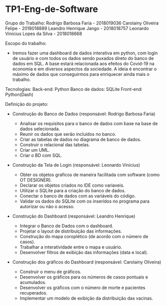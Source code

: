 # TP1-Eng-de-Software

Grupo do Trabalho:
Rodrigo Barbosa Faria - 2018019036
Carolainy Oliveira Felipe - 2018018889
Leandro Henrique Jango - 2018018757
Leonardo Vinicius Lopes da Silva - 2018018668

Escopo do trabalho:
- Iremos fazer uma dashboard de dados interativa em python, com login de usuário e com todos os dados sendo puxados direto do banco de dados em SQL. A base estará relacionada aos efeitos do Covid-19 na economia e em diversos aspectos da sociedade. A ideia é encontrar o máximo de dados que conseguirmos para enriquecer ainda mais o trabalho.

Tecnologias:
Back-end: Python
Banco de dados: SQLite
Front-end: Python(Dash)

Definição do projeto:

- Construção do Banco de Dados (responsável: Rodrigo  Barbosa Faria)
  - Analisar os requisitos para o banco de dados com base na base de dados selecionada.
  - Reunir os dados que serão incluídos no banco.
  - Criar as tabelas de dados no diagrama de banco de dados.
  - Construir o relacional das tabelas.
  - Criar um UML.
  - Criar o BD com SQL.

- Construção da Tela de Login (responsável: Leonardo Vinicius)
  - Obter os objetos graficos de maneira facilitada com software (como OT DESIGNER).
  - Declarar os objetos criados no IDE como variaveis.
  - Utilizar o SQLite para a criação do banco de dados.
  - Conectar o banco de dados com as variáveis do código.
  - Validar os dados do SQLite com os inseridos no programa para autorizar ou não o acesso.
 
- Construção do Dashboard (responsável: Leandro Henrique)
  - Integrar o Banco de Dados com o dashboard.
  - Projetar o layout de distribuição das informações.
  - Construção do mapa coroplético (de acordo com o número de casos).
  - Trabalhar a interatividade entre o mapa e usuário.
  - Desenvolver filtros de exibição das informações (data e local).

- Construção dos gráficos do Dashboard (responsável: Carolainy Oliveira)
  - Construir o menu de gráficos.
  - Desenvolver os gráficos para os números de casos pontuais e acumulados.
  - Desenvolver os gráficos com o número de morte e pacientes recuperados.
  - Implementar um modelo de exibição da distribuição das vacinas.
